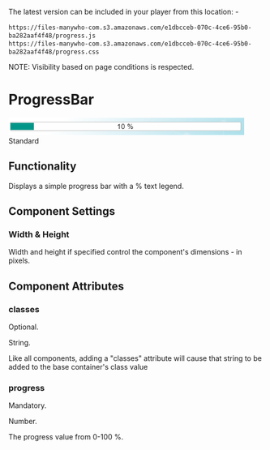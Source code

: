 
The latest version can be included in your player from this location: -

```
https://files-manywho-com.s3.amazonaws.com/e1dbcceb-070c-4ce6-95b0-ba282aaf4f48/progress.js
https://files-manywho-com.s3.amazonaws.com/e1dbcceb-070c-4ce6-95b0-ba282aaf4f48/progress.css
```


NOTE: Visibility based on page conditions is respected.



# ProgressBar

![alt text](https://github.com/MarkWattsBoomi/ProgressBar/blob/main/Untitled.png)
Standard


## Functionality

Displays a simple progress bar with a % text legend.


## Component Settings

### Width & Height

Width and height if specified control the component's dimensions - in pixels.


## Component Attributes


### classes
Optional.

String.

Like all components, adding a "classes" attribute will cause that string to be added to the base container's class value


### progress

Mandatory.

Number.

The progress value from 0-100 %.



